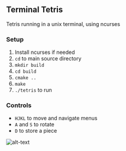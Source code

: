 ## Terminal Tetris
Tetris running in a unix terminal, using ncurses

### Setup
1. Install ncurses if needed
2. `cd` to main source directory
3. `mkdir build`
4. `cd build`
5. `cmake ..`
6. `make`
7. `./tetris` to run

### Controls
- `HJKL` to move and navigate menus
- `A` and `S` to rotate
- `D` to store a piece


![alt-text](https://github.com/siseval/terminal-tetris-c/blob/main/demo.gif)
